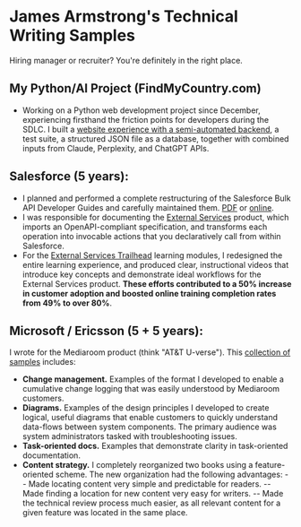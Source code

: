 # James Armstrong's Technical Writing Samples 
Hiring manager or recruiter? You're definitely in the right place.

## My Python/AI Project (FindMyCountry.com)
- Working on a Python web development project since December, experiencing firsthand the friction points for developers during the SDLC.   I built a [website experience with a semi-automated backend](https://www.findmycountry.com), a test suite, a structured JSON file as a database, together with combined inputs from Claude, Perplexity, and ChatGPT APIs. 

## Salesforce (5 years):
- I planned and performed a complete restructuring of the Salesforce Bulk API Developer Guides and carefully maintained them. [PDF](James_Armstrong_Salesforce_Samples_of_Developer_Documentation.pdf) or [online](https://developer.salesforce.com/docs/atlas.en-us.252.0.api_asynch.meta/api_asynch/asynch_api_intro.htm).
- I was responsible for documenting the [External Services](https://help.salesforce.com/s/articleView?id=platform.external_services.htm&type=5) product, which imports an OpenAPI-compliant specification, and transforms each operation into invocable actions that you declaratively call from within Salesforce. 
- For the [External Services Trailhead](https://trailhead.salesforce.com/content/learn/trails/access-business-processes-with-external-services) learning modules, I redesigned the entire learning experience, and produced clear, instructional videos that introduce key concepts and demonstrate ideal workflows for the External Services product. **These efforts contributed to a 50% increase in customer adoption and boosted online training completion rates from 49% to over 80%**.

## Microsoft / Ericsson (5 + 5 years):
I wrote for the Mediaroom product (think "AT&T U-verse"). This [collection of samples](James_Armstrong_Microsoft_Samples.pdf) includes:
- **Change management.** Examples of the format I developed to enable a cumulative change logging that was easily understood by Mediaroom customers.
- **Diagrams.** Examples of the design principles I developed to create logical, useful diagrams that enable customers to quickly understand data-flows between system components. The primary audience was system administrators tasked with troubleshooting issues.
- **Task-oriented docs.** Examples that demonstrate clarity in task-oriented documentation.
- **Content strategy.** I completely reorganized two books using a feature-oriented scheme. The new organization had the following advantages:
-- Made locating content very simple and predictable for readers.
-- Made finding a location for new content very easy for writers.
-- Made the technical review process much easier, as all relevant content for a
given feature was located in the same place.



